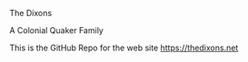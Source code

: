 The Dixons

A Colonial Quaker Family

This is the GitHub Repo for the web site https://thedixons.net
